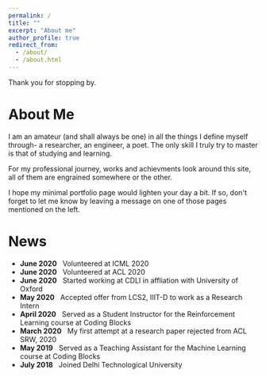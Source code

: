 ```yaml
---
permalink: /
title: ""
excerpt: "About me"
author_profile: true
redirect_from: 
  - /about/
  - /about.html
---
```


Thank you for stopping by.

# About Me

I am an amateur (and shall always be one) in all the things I define myself through- a researcher, an engineer, a poet. The only skill I truly try to master is that of studying and learning.

For my professional journey, works and achievments look around this site, all of them are engrained somewhere or the other.

I hope my minimal portfolio page would lighten your day a bit. If so, don't forget to let me know by leaving a message on one of those pages mentioned on the left.

# News
- **June 2020** &nbsp; Volunteered at ICML 2020 <br>
- **June 2020** &nbsp; Volunteered at ACL 2020 <br>
- **June 2020** &nbsp; Started working at CDLI in affliation with University of Oxford <br>
- **May 2020** &nbsp; Accepted offer from LCS2, IIIT-D to work as a Research Intern <br>
- **April 2020** &nbsp; Served as a Student Instructor for the Reinforcement Learning course at Coding Blocks <br>
- **March 2020** &nbsp; My first attempt at a research paper rejected from ACL SRW, 2020 <br>
- **May 2019** &nbsp; Served as a Teaching Assistant for the Machine Learning course at Coding Blocks <br>
- **July 2018** &nbsp; Joined Delhi Technological University <br>
